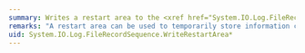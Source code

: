 ```yaml
---
summary: Writes a restart area to the <xref href="System.IO.Log.FileRecordSequence"></xref>.
remarks: "A restart area can be used to temporarily store information containing a client's last checkpoint operation. When a recovery is necessary, you can read a restart area and retrieve all the data from the last checkpoint operation. This data initializes the transaction table, dirty pages table, and open file table so they can be used in the recovery process.  \n  \n A restart area can be read using the <xref:System.IO.Log.FileRecordSequence.ReadRestartAreas%2A> method."
uid: System.IO.Log.FileRecordSequence.WriteRestartArea*
---
```

